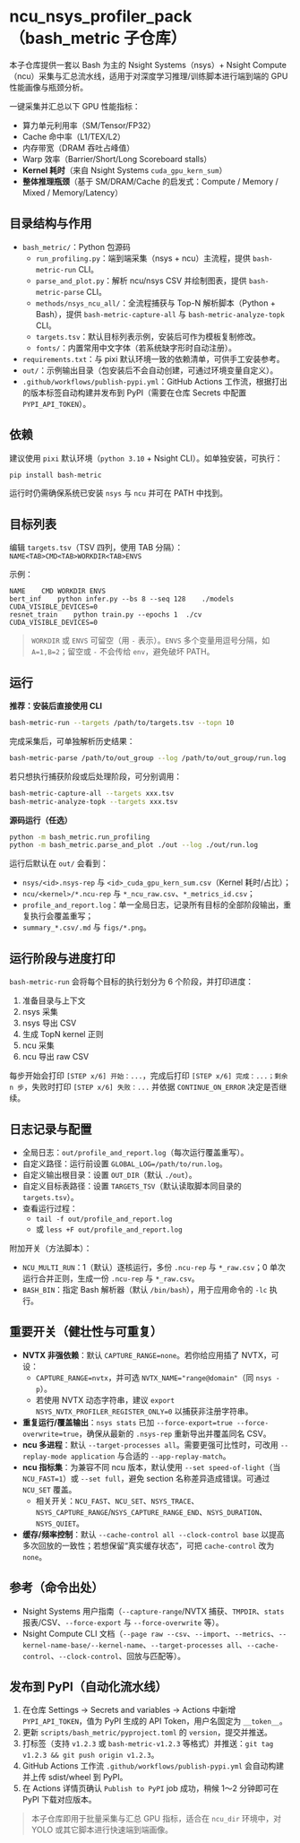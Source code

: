 # ncu_nsys_profiler_pack（bash_metric 子仓库）

本子仓库提供一套以 Bash 为主的 Nsight Systems（nsys）+ Nsight Compute（ncu）采集与汇总流水线，适用于对深度学习推理/训练脚本进行端到端的 GPU 性能画像与瓶颈分析。

一键采集并汇总以下 GPU 性能指标：
- 算力单元利用率（SM/Tensor/FP32）
- Cache 命中率（L1/TEX/L2）
- 内存带宽（DRAM 吞吐占峰值）
- Warp 效率（Barrier/Short/Long Scoreboard stalls）
- **Kernel 耗时**（来自 Nsight Systems `cuda_gpu_kern_sum`）
- **整体推理瓶颈**（基于 SM/DRAM/Cache 的启发式：Compute / Memory / Mixed / Memory/Latency）

## 目录结构与作用
- `bash_metric/`：Python 包源码
  - `run_profiling.py`：端到端采集（nsys + ncu）主流程，提供 `bash-metric-run` CLI。
  - `parse_and_plot.py`：解析 ncu/nsys CSV 并绘制图表，提供 `bash-metric-parse` CLI。
  - `methods/nsys_ncu_all/`：全流程捕获与 Top-N 解析脚本（Python + Bash），提供 `bash-metric-capture-all` 与 `bash-metric-analyze-topk` CLI。
  - `targets.tsv`：默认目标列表示例，安装后可作为模板复制修改。
  - `fonts/`：内置常用中文字体（若系统缺字形时自动注册）。
- `requirements.txt`：与 pixi 默认环境一致的依赖清单，可供手工安装参考。
- `out/`：示例输出目录（包安装后不会自动创建，可通过环境变量自定义）。
- `.github/workflows/publish-pypi.yml`：GitHub Actions 工作流，根据打出的版本标签自动构建并发布到 PyPI（需要在仓库 Secrets 中配置 `PYPI_API_TOKEN`）。

## 依赖
建议使用 `pixi` 默认环境（`python 3.10` + Nsight CLI）。如单独安装，可执行：
```bash
pip install bash-metric
```
运行时仍需确保系统已安装 `nsys` 与 `ncu` 并可在 PATH 中找到。

## 目标列表
编辑 `targets.tsv`（TSV 四列，使用 TAB 分隔）：
`NAME<TAB>CMD<TAB>WORKDIR<TAB>ENVS`

示例：
```
NAME	CMD	WORKDIR	ENVS
bert_inf	python infer.py --bs 8 --seq 128	./models	CUDA_VISIBLE_DEVICES=0
resnet_train	python train.py --epochs 1	./cv	CUDA_VISIBLE_DEVICES=0
```

> `WORKDIR` 或 `ENVS` 可留空（用 `-` 表示）。`ENVS` 多个变量用逗号分隔，如 `A=1,B=2`；留空或 `-` 不会传给 `env`，避免破坏 PATH。

## 运行
**推荐：安装后直接使用 CLI**
```bash
bash-metric-run --targets /path/to/targets.tsv --topn 10
```
完成采集后，可单独解析历史结果：
```bash
bash-metric-parse /path/to/out_group --log /path/to/out_group/run.log
```
若只想执行捕获阶段或后处理阶段，可分别调用：
```bash
bash-metric-capture-all --targets xxx.tsv
bash-metric-analyze-topk --targets xxx.tsv
```

**源码运行（任选）**
```bash
python -m bash_metric.run_profiling
python -m bash_metric.parse_and_plot ./out --log ./out/run.log
```

运行后默认在 `out/` 会看到：
- `nsys/<id>.nsys-rep` 与 `<id>_cuda_gpu_kern_sum.csv`（Kernel 耗时/占比）；
- `ncu/<kernel>/*.ncu-rep` 与 `*_ncu_raw.csv`、`*_metrics_id.csv`；
- `profile_and_report.log`：单一全局日志，记录所有目标的全部阶段输出，重复执行会覆盖重写；
- `summary_*.csv/.md` 与 `figs/*.png`。

## 运行阶段与进度打印
`bash-metric-run` 会将每个目标的执行划分为 6 个阶段，并打印进度：
1) 准备目录与上下文
2) nsys 采集
3) nsys 导出 CSV
4) 生成 TopN kernel 正则
5) ncu 采集
6) ncu 导出 raw CSV

每步开始会打印 `[STEP x/6] 开始：...`，完成后打印 `[STEP x/6] 完成：...；剩余 n 步`，失败时打印 `[STEP x/6] 失败：...` 并依据 `CONTINUE_ON_ERROR` 决定是否继续。

## 日志记录与配置
- 全局日志：`out/profile_and_report.log`（每次运行覆盖重写）。
- 自定义路径：运行前设置 `GLOBAL_LOG=/path/to/run.log`。
- 自定义输出根目录：设置 `OUT_DIR`（默认 `./out`）。
- 自定义目标表路径：设置 `TARGETS_TSV`（默认读取脚本同目录的 `targets.tsv`）。
- 查看运行过程：
  - `tail -f out/profile_and_report.log`
  - 或 `less +F out/profile_and_report.log`

附加开关（方法脚本）：
- `NCU_MULTI_RUN`：1（默认）逐核运行，多份 `.ncu-rep` 与 `*_raw.csv`；0 单次运行合并正则，生成一份 `.ncu-rep` 与 `*_raw.csv`。
- `BASH_BIN`：指定 Bash 解析器（默认 `/bin/bash`），用于应用命令的 `-lc` 执行。

## 重要开关（健壮性与可重复）
- **NVTX 非强依赖**：默认 `CAPTURE_RANGE=none`。若你给应用插了 NVTX，可设：
  - `CAPTURE_RANGE=nvtx`，并可选 `NVTX_NAME="range@domain"`（同 `nsys -p`）。
  - 若使用 NVTX 动态字符串，建议 `export NSYS_NVTX_PROFILER_REGISTER_ONLY=0` 以捕获非注册字符串。
- **重复运行/覆盖输出**：`nsys stats` 已加 `--force-export=true --force-overwrite=true`，确保从最新的 `.nsys-rep` 重新导出并覆盖同名 CSV。
- **ncu 多进程**：默认 `--target-processes all`。需要更强可比性时，可改用 `--replay-mode application` 与合适的 `--app-replay-match`。
- **ncu 指标集**：为兼容不同 ncu 版本，默认使用 `--set speed-of-light`（当 `NCU_FAST=1`）或 `--set full`，避免 section 名称差异造成错误。可通过 `NCU_SET` 覆盖。
  - 相关开关：`NCU_FAST`、`NCU_SET`、`NSYS_TRACE`、`NSYS_CAPTURE_RANGE`/`NSYS_CAPTURE_RANGE_END`、`NSYS_DURATION`、`NSYS_QUIET`。
- **缓存/频率控制**：默认 `--cache-control all --clock-control base` 以提高多次回放的一致性；若想保留“真实缓存状态”，可把 `cache-control` 改为 `none`。

## 参考（命令出处）
- Nsight Systems 用户指南（`--capture-range`/NVTX 捕获、`TMPDIR`、`stats` 报表/CSV、`--force-export` 与 `--force-overwrite` 等）。
- Nsight Compute CLI 文档（`--page raw --csv`、`--import`、`--metrics`、`--kernel-name-base/--kernel-name`、`--target-processes all`、`--cache-control`、`--clock-control`、回放与匹配等）。

## 发布到 PyPI（自动化流水线）
1. 在仓库 Settings → Secrets and variables → Actions 中新增 `PYPI_API_TOKEN`，值为 PyPI 生成的 API Token，用户名固定为 `__token__`。  
2. 更新 `scripts/bash_metric/pyproject.toml` 的 `version`，提交并推送。  
3. 打标签（支持 `v1.2.3` 或 `bash-metric-v1.2.3` 等格式）并推送：`git tag v1.2.3 && git push origin v1.2.3`。  
4. GitHub Actions 工作流 `.github/workflows/publish-pypi.yml` 会自动构建并上传 sdist/wheel 到 PyPI。  
5. 在 Actions 详情页确认 `Publish to PyPI` job 成功，稍候 1～2 分钟即可在 PyPI 下载对应版本。

> 本子仓库即用于批量采集与汇总 GPU 指标，适合在 `ncu_dir` 环境中，对 YOLO 或其它脚本进行快速端到端画像。
